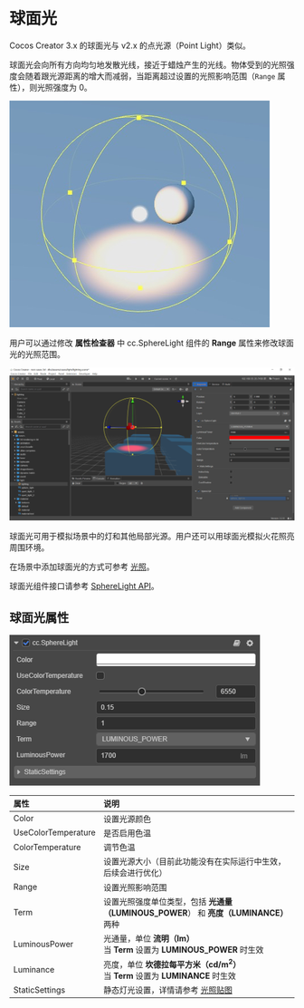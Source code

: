 # 球面光

Cocos Creator 3.x 的球面光与 v2.x 的点光源（Point Light）类似。

球面光会向所有方向均匀地发散光线，接近于蜡烛产生的光线。物体受到的光照强度会随着跟光源距离的增大而减弱，当距离超过设置的光照影响范围（`Range` 属性），则光照强度为 0。

![sphere light](spherelight/sphere-light.jpg)

用户可以通过修改 **属性检查器** 中 cc.SphereLight 组件的 **Range** 属性来修改球面光的光照范围。

![spot-light-edit](spherelight/spot-light-edit.png)

球面光可用于模拟场景中的灯和其他局部光源。用户还可以用球面光模拟火花照亮周围环境。

在场景中添加球面光的方式可参考 [光照](../light.md)。

球面光组件接口请参考 [SphereLight API](__APIDOC__/zh/classes/component_light.spherelight.html)。

## 球面光属性

![image](spherelight/sphere-light-prop.png)

| 属性 | 说明 |
| :---- | :---- |
| Color | 设置光源颜色 |
| UseColorTemperature | 是否启用色温 |
| ColorTemperature | 调节色温 |
| Size | 设置光源大小（目前此功能没有在实际运行中生效，后续会进行优化） |
| Range | 设置光照影响范围 |
| Term | 设置光照强度单位类型，包括 **光通量（LUMINOUS_POWER**） 和 **亮度（LUMINANCE）** 两种 |
| LuminousPower | 光通量，单位 **流明（lm）**<br>当 **Term** 设置为 **LUMINOUS_POWER** 时生效 |
| Luminance | 亮度，单位 **坎德拉每平方米（cd/m<sup>2</sup>）**<br>当 **Term** 设置为 **LUMINANCE** 时生效 |
| StaticSettings | 静态灯光设置，详情请参考 [光照贴图](./lightmap.md) |
